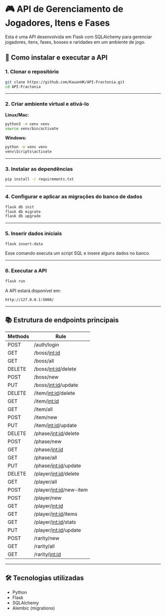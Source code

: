 # 🎮 API de Gerenciamento de Jogadores, Itens e Fases

Esta é uma API desenvolvida em Flask com SQLAlchemy para gerenciar jogadores, itens, fases, bosses e raridades em um ambiente de jogo.

## 🚀 Como instalar e executar a API

### 1. Clonar o repositório

```bash
git clone https://github.com/KauanHK/API-Fractonia.git
cd API-Fractonia
```

---

### 2. Criar ambiente virtual e ativá-lo

**Linux/Mac:**

```bash
python3 -m venv venv
source venv/bin/activate
```

**Windows:**

```bash
python -m venv venv
venv\Scripts\activate
```

---

### 3. Instalar as dependências

```bash
pip install -r requirements.txt
```

---

### 4. Configurar e aplicar as migrações do banco de dados

```bash
flask db init
flask db migrate
flask db upgrade
```

---

### 5. Inserir dados iniciais

```bash
flask insert-data
```

Esse comando executa um script SQL e insere alguns dados no banco.

---

### 6. Executar a API

```bash
flask run
```

A API estará disponível em:

```
http://127.0.0.1:5000/
```

---

## 📚 Estrutura de endpoints principais

| Methods | Rule                             |
| ------- | -------------------------------- |
| POST    | /auth/login                      |
| GET     | /boss/<int:id>                   |
| GET     | /boss/all                        |
| DELETE  | /boss/<int:id>/delete            |
| POST    | /boss/new                        |
| PUT     | /boss/<int:id>/update            |
| DELETE  | /item/<int:id>/delete            |
| GET     | /item/<int:id>                   |
| GET     | /item/all                        |
| POST    | /item/new                        |
| PUT     | /item/<int:id>/update            |
| DELETE  | /phase/<int:id>/delete           |
| POST    | /phase/new                       |
| GET     | /phase/<int:id>                  |
| GET     | /phase/all                       |
| PUT     | /phase/<int:id>/update           |
| DELETE  | /player/<int:id>/delete          |
| GET     | /player/all                      |
| POST    | /player/<int:id>/new-item        |
| POST    | /player/new                      |
| GET     | /player/<int:id>                 |
| GET     | /player/<int:id>/items           |
| GET     | /player/<int:id>/stats           |
| PUT     | /player/<int:id>/update          |
| POST    | /rarity/new                      |
| GET     | /rarity/all                      |
| GET     | /rarity/<int:id>                 |


---

## 🛠️ Tecnologias utilizadas

* Python
* Flask
* SQLAlchemy
* Alembic (migrations)
